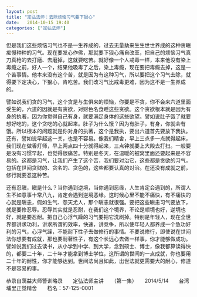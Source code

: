 ```yaml
---
layout: post
title: "定弘法师：去除烦恼习气要下狠心"
date:   2014-10-15 19:40
categories: ["定弘法师"]
---
```


但是我们这些烦恼习气也不是一生养成的，过去无量劫来生生世世养成的这种贪瞋痴慢种种的习气。现在要发心作佛，那就要下狠心痛自改革，把自己的烦恼习气真刀真枪的去打磨、去磨掉，这就要吃苦。就好像一个人戒毒一样，本来他没有染上毒瘾之前，好人一个，结果他吸毒了之后，染上毒瘾，现在要把毒瘾去掉，这是一个苦事情。他本来没有这个苦，就是因为有这种习气，所以要把这个习气去除，就得要下定决心，下狠心，肯吃苦。我们改习气比戒毒更难，因为这不是一生养成的。 

譬如说我们贪的习气，这个贪是与生俱来的烦恼，你要是不贪，你不会来六道里面受生的，六道的因就是有贪欲，对财色名食睡这些贪欲。这个贪欲根本就是因为有身的执著，因为你觉得自己有身，就要满足身体的这些欲望。譬如说肚子饿了就要想好吃的，这个贪吃的心就起来。肚子为什么饿？因为有肚子，有身，你就会有饿。所以根本的问题就是你对身的执著，这个是我执，要出六道首先要放下我执。还有，譬如说早起这一关，也是不容易。像我们精舍，早上三点多一点就得起床，我们现在做香灯师，早上两点四十分就得起来，三点钟就要上大殿去打扫。一般要是没有习惯早起，也觉得很痛苦。特别是冬天，在温暖的被窝里面还要起来是不容易的。这都是习气，让我们产生了这个苦，我们要对治它，这些都是贪欲的习气，包括在世间贪财的、贪名的、贪色的，这些都要认真的对治。在还没有成就之前，修行就要忍这种苦。 

还有忍瞋，瞋是什么？当你遇到逆境，当你遇到恶缘，人生肯定会遇到的，所谓人生不如意事十常八九，肯定会遇到逆境恶缘。这时候心里不能不痛快，有不痛快的心就是瞋恚，假如生气、怨天尤人，那个瞋恚就很强。要把这些瞋恚习气要放下，就是要修忍辱。忍辱其实就是忍耐，在我们这个境界，不论是顺境也好，逆境也好，就是要忍耐。把自己心浮气躁的习气要把它洗刷掉。特别是年轻人，现在全世界都讲求功利，讲求所谓的效率，快速，讲竞争，所以使年轻人都养成一个急功好利的习气，心浮气躁，不能耐下性子去做修行的事情。不要说修行，即使说在世间法你想要有成就，那也要耐著性子，有这个长远心去做一样事，你才能够做成功。譬如说我们过去读书，从小学到中学、到大学，念到硕士、博士，像我都算读得快的，都要二十年，二十年才能拿到博士学位，这所谓的世间的一点成就，你也要用二十年的耐性，你才能够达到。世间法尚且如此，出世法就更需要大的耐心，修道不是容易的事。 

恭录自蕅益大师警训略录　　定弘法师主讲　　（第一集）　　2014/5/14　　台湾埔里正觉精舍　　档名：57-125-0001
